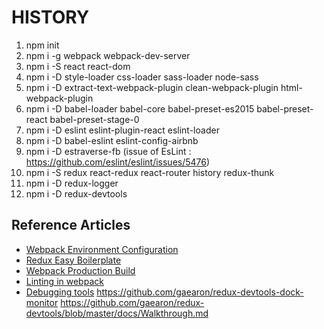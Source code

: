 # HISTORY
1) npm init
2) npm i -g webpack webpack-dev-server 
3) npm i -S react react-dom
4) npm i -D style-loader css-loader sass-loader node-sass
5) npm i -D extract-text-webpack-plugin clean-webpack-plugin html-webpack-plugin
6) npm i -D babel-loader babel-core babel-preset-es2015 babel-preset-react babel-preset-stage-0
7) npm i -D eslint eslint-plugin-react eslint-loader
8) npm i -D babel-eslint eslint-config-airbnb
9) npm i -D estraverse-fb (issue of EsLint : https://github.com/eslint/eslint/issues/5476)
10) npm i -S redux react-redux react-router history redux-thunk
11) npm i -D redux-logger  
12)  npm i -D redux-devtools 


## Reference Articles
- [Webpack Environment Configuration](http://jonnyreeves.co.uk/2016/simple-webpack-prod-and-dev-config/)
- [Redux Easy Boilerplate](https://github.com/anorudes/redux-easy-boilerplate)
- [Webpack Production Build](http://moduscreate.com/optimizing-react-es6-webpack-production-build/)
- [Linting in webpack](https://survivejs.com/webpack_react/linting_in_webpack/)
- [Debugging tools](http://blog.stephencleary.com/2016/03/debugging.html)
https://github.com/gaearon/redux-devtools-dock-monitor
https://github.com/gaearon/redux-devtools/blob/master/docs/Walkthrough.md